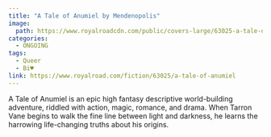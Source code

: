 ```yaml
---
title: "A Tale of Anumiel by Mendenopolis"
image: 
  path: https://www.royalroadcdn.com/public/covers-large/63025-a-tale-of-anumiel.jpg
categories:
  - ONGOING
tags:
  - Queer
  - Bi♥
link: https://www.royalroad.com/fiction/63025/a-tale-of-anumiel
---
```

A Tale of Anumiel is an epic high fantasy descriptive world-building adventure, riddled with action, magic, romance, and drama. When Tarron Vane begins to walk the fine line between light and darkness, he learns the harrowing life-changing truths about his origins. 